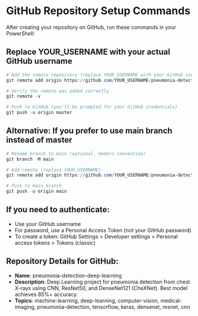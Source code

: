 # GitHub Repository Setup Commands

After creating your repository on GitHub, run these commands in your PowerShell:

## Replace YOUR_USERNAME with your actual GitHub username
```powershell
# Add the remote repository (replace YOUR_USERNAME with your GitHub username)
git remote add origin https://github.com/YOUR_USERNAME/pneumonia-detection-deep-learning.git

# Verify the remote was added correctly
git remote -v

# Push to GitHub (you'll be prompted for your GitHub credentials)
git push -u origin master
```

## Alternative: If you prefer to use main branch instead of master
```powershell
# Rename branch to main (optional, modern convention)
git branch -M main

# Add remote (replace YOUR_USERNAME)
git remote add origin https://github.com/YOUR_USERNAME/pneumonia-detection-deep-learning.git

# Push to main branch
git push -u origin main
```

## If you need to authenticate:
- Use your GitHub username
- For password, use a Personal Access Token (not your GitHub password)
- To create a token: GitHub Settings > Developer settings > Personal access tokens > Tokens (classic)

## Repository Details for GitHub:
- **Name**: pneumonia-detection-deep-learning
- **Description**: Deep Learning project for pneumonia detection from chest X-rays using CNN, ResNet50, and DenseNet121 (CheXNet). Best model achieves 85%+ accuracy.
- **Topics**: machine-learning, deep-learning, computer-vision, medical-imaging, pneumonia-detection, tensorflow, keras, densenet, resnet, cnn